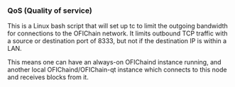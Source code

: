 ### QoS (Quality of service) ###

This is a Linux bash script that will set up tc to limit the outgoing bandwidth for connections to the OFIChain network. It limits outbound TCP traffic with a source or destination port of 8333, but not if the destination IP is within a LAN.

This means one can have an always-on OFIChaind instance running, and another local OFIChaind/OFIChain-qt instance which connects to this node and receives blocks from it.
